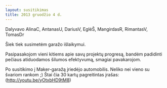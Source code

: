 ```yaml
---
layout: susitikimas
title: 2013 gruodžio 4 d.
---
```

Dalyvavo AlinaC, AntanasU, DariusV, EglėŠ, MangirdasR, RimantasV, TomasDr

Šiek tiek susimetėm garažo išlaikymui.

Pasipasakojom vieni kitiems apie savų projektų progresą, bandėm padidinti
pečiaus atiduodamos šilumos efektyvumą, smagiai pavakarojom.

Po susitikimo į Maker-garažą įriedėjo automobilis. Neliko nei vieno su
švariom rankom ;)
Štai čia 30 kartų pagreitintas įrašas: (http://youtu.be/yOtxbHD9tM8)

